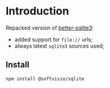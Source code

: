 # Introduction

Repacked version of [better-sqlite3](https://github.com/JoshuaWise/better-sqlite3):

- added support for `file://` urls;
- always latest `sqlite3` sources used;

## Install

```shell
npm install @softvisio/sqlite
```
